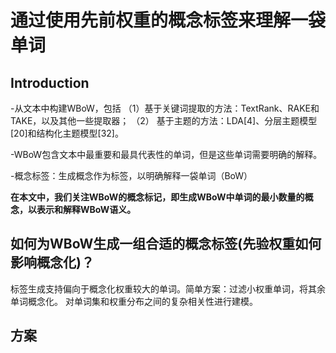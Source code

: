 # 通过使用先前权重的概念标签来理解一袋单词 

## Introduction
-从文本中构建WBoW，包括
    （1）基于关键词提取的方法：TextRank、RAKE和TAKE，以及其他一些提取器；
    （2） 基于主题的方法：LDA[4]、分层主题模型[20]和结构化主题模型[32]。 

-WBoW包含文本中最重要和最具代表性的单词，但是这些单词需要明确的解释。

-概念标签：生成概念作为标签，以明确解释一袋单词（BoW）

**在本文中，我们关注WBoW的概念标记，即生成WBoW中单词的最小数量的概念，以表示和解释WBoW语义。**

## 如何为WBoW生成一组合适的概念标签(先验权重如何影响概念化)？
标签生成支持偏向于概念化权重较大的单词。简单方案：过滤小权重单词，将其余单词概念化。
对单词集和权重分布之间的复杂相关性进行建模。

## 方案


